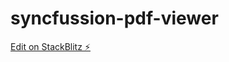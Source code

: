 # syncfussion-pdf-viewer

[Edit on StackBlitz ⚡️](https://stackblitz.com/edit/angular-jq68ea-8m4zwm)